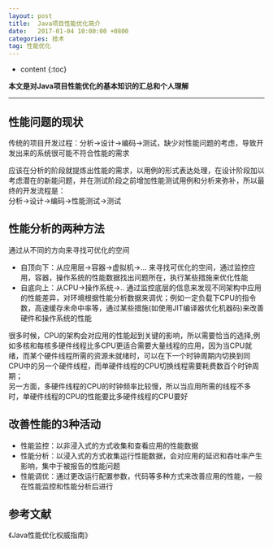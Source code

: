 ```yaml
---
layout: post
title:  Java项目性能优化简介
date:   2017-01-04 10:00:00 +0800
categories: 技术
tag: 性能优化
---
```


* content
{:toc}


**本文是对Java项目性能优化的基本知识的汇总和个人理解**

***

## 性能问题的现状

传统的项目开发过程：分析->设计->编码->测试，缺少对性能问题的考虑，导致开发出来的系统很可能不符合性能的需求

应该在分析的阶段就提炼出性能的需求，以用例的形式表达处理，在设计阶段加以考虑潜在的新能问题，并在测试阶段之前增加性能测试用例和分析来弥补，所以最终的开发流程是：  
分析->设计->编码->性能测试->测试

## 性能分析的两种方法

通过从不同的方向来寻找可优化的空间

* 自顶向下：从应用层->容器->虚拟机->... 来寻找可优化的空间，通过监控应用，容器，操作系统的性能数据找出问题所在，执行某些措施来优化性能
* 自底向上：从CPU->操作系统->.. 通过监控底层的信息来发现不同架构中应用的性能差异，对环境根据性能分析数据来调优；例如一定负载下CPU的指令数，高速缓存未命中率等，通过某些措施(如使用JIT编译器优化机器码)来改善硬件和操作系统的性能

很多时候，CPU的架构会对应用的性能起到关键的影响，所以需要恰当的选择,例如多核和每核多硬件线程比多CPU更适合需要大量线程的应用，因为当CPU就绪，而某个硬件线程所需的资源未就绪时，可以在下一个时钟周期内切换到同CPU中的另一个硬件线程，而单硬件线程的CPU切换线程需要耗费数百个时钟周期；  
另一方面，多硬件线程的CPU的时钟频率比较慢，所以当应用所需的线程不多时，单硬件线程的CPU的性能要比多硬件线程的CPU要好

## 改善性能的3种活动

* 性能监控：以非浸入式的方式收集和查看应用的性能数据
* 性能分析：以浸入式的方式收集运行性能数据，会对应用的延迟和吞吐率产生影响，集中于被报告的性能问题
* 性能调优：通过更改运行配置参数，代码等多种方式来改善应用的性能，一般在性能监控和性能分析后进行

## 参考文献

《Java性能优化权威指南》